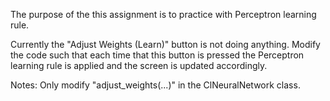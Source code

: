 The purpose of the this assignment is to practice with Perceptron learning rule.

Currently the "Adjust Weights (Learn)" button is not doing anything. Modify the code such that each time that this button is pressed the Perceptron learning rule is applied and the screen is updated accordingly.

Notes:
Only modify "adjust_weights(...)" in the ClNeuralNetwork class.
